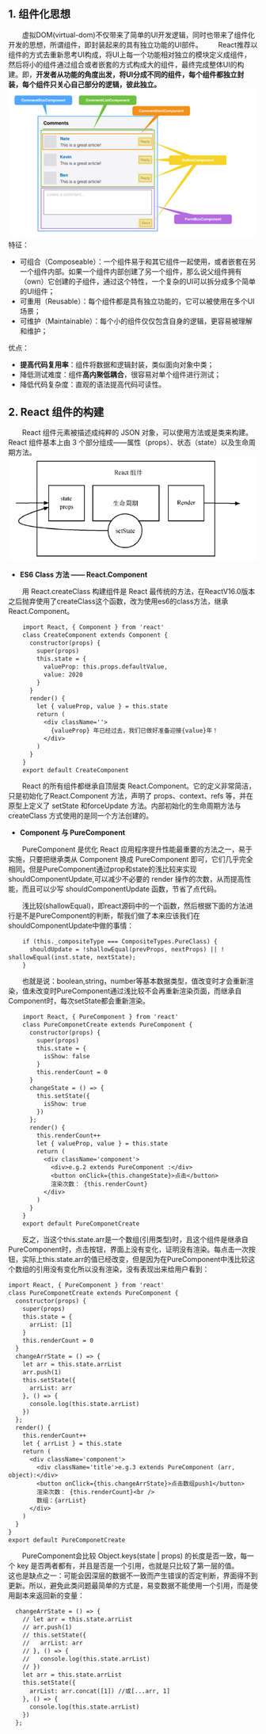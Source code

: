 ## 1. 组件化思想
&emsp;&emsp;虚拟DOM(virtual-dom)不仅带来了简单的UI开发逻辑，同时也带来了组件化开发的思想，所谓组件，即封装起来的具有独立功能的UI部件。
&emsp;&emsp;React推荐以组件的方式去重新思考UI构成，将UI上每一个功能相对独立的模块定义成组件，然后将小的组件通过组合或者嵌套的方式构成大的组件，最终完成整体UI的构建。即，**开发者从功能的角度出发，将UI分成不同的组件，每个组件都独立封装，每个组件只关心自己部分的逻辑，彼此独立。**
![](/images/图例2.png)
特征：
- 可组合（Composeable）：一个组件易于和其它组件一起使用，或者嵌套在另一个组件内部。如果一个组件内部创建了另一个组件，那么说父组件拥有（own）它创建的子组件，通过这个特性，一个复杂的UI可以拆分成多个简单的UI组件；
- 可重用（Reusable）：每个组件都是具有独立功能的，它可以被使用在多个UI场景；
- 可维护（Maintainable）：每个小的组件仅仅包含自身的逻辑，更容易被理解和维护；

优点：
- **提高代码复用率**：组件将数据和逻辑封装，类似面向对象中类；
- 降低测试难度：组件**高内聚低耦合**，很容易对单个组件进行测试；
- 降低代码复杂度：直观的语法提高代码可读性。

## 2. React 组件的构建
&emsp;&emsp;React 组件元素被描述成纯粹的 JSON 对象，可以使用方法或是类来构建。React 组件基本上由 3 个部分组成——属性（props）、状态（state）以及生命周期方法。
![](/images/图例3.png)

- **ES6 Class 方法 —— React.Component**

&emsp;&emsp;用 React.createClass 构建组件是 React 最传统的方法，在ReactV16.0版本之后抛弃使用了createClass这个函数，改为使用es6的class方法，继承React.Component。
```
    import React, { Component } from 'react'
    class CreateComponent extends Component {
      constructor(props) {
        super(props)
        this.state = {
          valueProp: this.props.defaultValue,
          value: 2020
        }
      }
      render() {
        let { valueProp, value } = this.state
        return (
          <div className=''>
            {valueProp} 年已经过去，我们已做好准备迎接{value}年！
          </div>
        )
      }
    }
    export default CreateComponent
```
&emsp;&emsp;React 的所有组件都继承自顶层类 React.Component。它的定义非常简洁，只是初始化了React.Component 方法，声明了 props、context、refs 等，并在原型上定义了 setState 和forceUpdate 方法。内部初始化的生命周期方法与 createClass 方式使用的是同一个方法创建的。
- **Component 与 PureComponent**

&emsp;&emsp;PureComponent 是优化 React 应用程序提升性能最重要的方法之一，易于实施，只要把继承类从 Component 换成 PureComponent 即可，它们几乎完全相同，但是PureComponent通过prop和state的浅比较来实现shouldComponentUpdate,可以减少不必要的 render 操作的次数，从而提高性能，而且可以少写 shouldComponentUpdate 函数，节省了点代码。

&emsp;&emsp;浅比较(shallowEqual)，即react源码中的一个函数，然后根据下面的方法进行是不是PureComponent的判断，帮我们做了本来应该我们在shouldComponentUpdate中做的事情：
```
    if (this._compositeType === CompositeTypes.PureClass) {
      shouldUpdate = !shallowEqual(prevProps, nextProps) || ! shallowEqual(inst.state, nextState);
    }
```
&emsp;&emsp;也就是说：boolean,string，number等基本数据类型，值改变时才会重新渲染，值未改变时PureComponent通过浅比较不会再重新渲染页面，而继承自Component时，每次setState都会重新渲染。
```
    import React, { PureComponent } from 'react'
    class PureComponetCreate extends PureComponent {
      constructor(props) {
        super(props)
        this.state = {
          isShow: false
        }
        this.renderCount = 0
      }
      changeState = () => {
        this.setState({
          isShow: true
        })
      };
      render() {
        this.renderCount++
        let { valueProp, value } = this.state
        return (
          <div className='component'>
            <div>e.g.2 extends PureComponent :</div>
            <button onClick={this.changeState}>点击</button>
            渲染次数： {this.renderCount}
          </div>
        )
      }
    }
    export default PureComponetCreate
```
&emsp;&emsp;反之，当这个this.state.arr是一个数组(引用类型)时，且这个组件是继承自PureComponent时，点击按钮，界面上没有变化，证明没有渲染。每点击一次按钮，实际上this.state.arr的值已经改变，但是因为在PureComponent中浅比较这个数组的引用没有变化所以没有渲染，没有表现出来给用户看到：
```
import React, { PureComponent } from 'react'
class PureComponetCreate extends PureComponent {
  constructor(props) {
    super(props)
    this.state = {
      arrList: [1]
    }
    this.renderCount = 0
  }
  changeArrState = () => {
    let arr = this.state.arrList
    arr.push(1)
    this.setState({
      arrList: arr
    }, () => {
      console.log(this.state.arrList)
    })
  };
  render() {
    this.renderCount++
    let { arrList } = this.state
    return (
      <div className='component'>
        <div className='title'>e.g.3 extends PureComponent (arr, object):</div>
        <button onClick={this.changeArrState}>点击数组push1</button>
        渲染次数： {this.renderCount}<br />
        数组：{arrList}
      </div>
    )
  }
}
export default PureComponetCreate
```
&emsp;&emsp;PureComponent会比较 Object.keys(state | props) 的长度是否一致，每一个 key 是否两者都有，并且是否是一个引用，也就是只比较了第一层的值。
&emsp;&emsp;这也是缺点之一：可能会因深层的数据不一致而产生错误的否定判断，界面得不到更新。所以，避免此类问题最简单的方式是，易变数据不能使用一个引用，而是使用副本来返回新的变量：
```
  changeArrState = () => {
    // let arr = this.state.arrList
    // arr.push(1)
    // this.setState({
    //   arrList: arr
    // }, () => {
    //   console.log(this.state.arrList)
    // })
    let arr = this.state.arrList
    this.setState({
      arrList: arr.concat([1]) //或[...arr, 1]
    }, () => {
      console.log(this.state.arrList)
    })
  };
```
